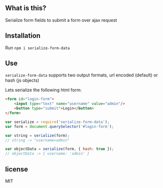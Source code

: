## What is this?
Serialize form fields to submit a form over ajax request

## Installation

Run `npm i serialize-form-data`

## Use

`serialize-form-data` supports two output formats, url encoded (default) or hash (js objects)

Lets serialize the following html form:

```html
<form id="login-form">
	<input type="text" name="username" value="admin"/>
	<button type="submit">Login</button>
</form>
```

```js
var serialize = require('serialize-form-data');
var form = document.querySelector('#login-form');

var string = serialize(form);
// string -> "username=admin"

var objectData = serialize(form, { hash: true });
// objectData -> { username: 'admin' }
```

## license

MIT
